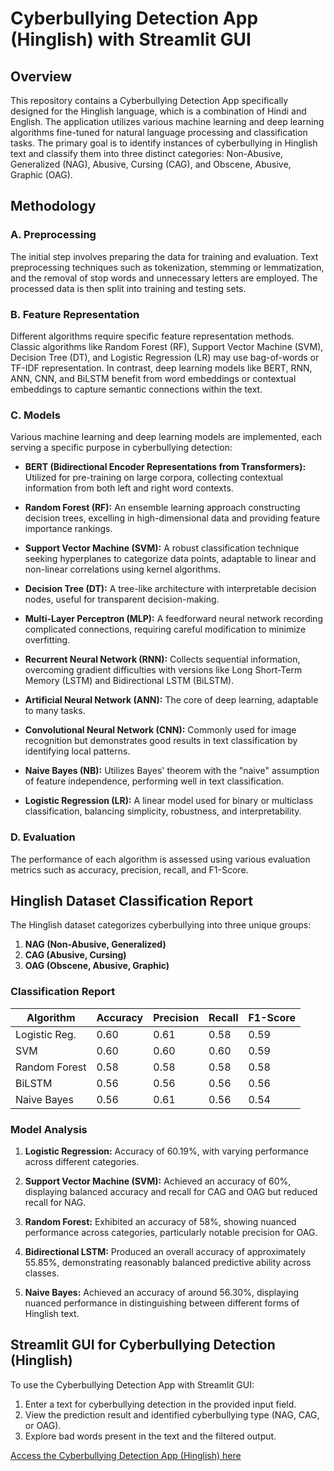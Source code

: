 # Cyberbullying Detection App (Hinglish) with Streamlit GUI

## Overview

This repository contains a Cyberbullying Detection App specifically designed for the Hinglish language, which is a combination of Hindi and English. The application utilizes various machine learning and deep learning algorithms fine-tuned for natural language processing and classification tasks. The primary goal is to identify instances of cyberbullying in Hinglish text and classify them into three distinct categories: Non-Abusive, Generalized (NAG), Abusive, Cursing (CAG), and Obscene, Abusive, Graphic (OAG).

## Methodology

### A. Preprocessing

The initial step involves preparing the data for training and evaluation. Text preprocessing techniques such as tokenization, stemming or lemmatization, and the removal of stop words and unnecessary letters are employed. The processed data is then split into training and testing sets.

### B. Feature Representation

Different algorithms require specific feature representation methods. Classic algorithms like Random Forest (RF), Support Vector Machine (SVM), Decision Tree (DT), and Logistic Regression (LR) may use bag-of-words or TF-IDF representation. In contrast, deep learning models like BERT, RNN, ANN, CNN, and BiLSTM benefit from word embeddings or contextual embeddings to capture semantic connections within the text.

### C. Models

Various machine learning and deep learning models are implemented, each serving a specific purpose in cyberbullying detection:

- **BERT (Bidirectional Encoder Representations from Transformers):** Utilized for pre-training on large corpora, collecting contextual information from both left and right word contexts.

- **Random Forest (RF):** An ensemble learning approach constructing decision trees, excelling in high-dimensional data and providing feature importance rankings.

- **Support Vector Machine (SVM):** A robust classification technique seeking hyperplanes to categorize data points, adaptable to linear and non-linear correlations using kernel algorithms.

- **Decision Tree (DT):** A tree-like architecture with interpretable decision nodes, useful for transparent decision-making.

- **Multi-Layer Perceptron (MLP):** A feedforward neural network recording complicated connections, requiring careful modification to minimize overfitting.

- **Recurrent Neural Network (RNN):** Collects sequential information, overcoming gradient difficulties with versions like Long Short-Term Memory (LSTM) and Bidirectional LSTM (BiLSTM).

- **Artificial Neural Network (ANN):** The core of deep learning, adaptable to many tasks.

- **Convolutional Neural Network (CNN):** Commonly used for image recognition but demonstrates good results in text classification by identifying local patterns.

- **Naive Bayes (NB):** Utilizes Bayes' theorem with the "naive" assumption of feature independence, performing well in text classification.

- **Logistic Regression (LR):** A linear model used for binary or multiclass classification, balancing simplicity, robustness, and interpretability.

### D. Evaluation

The performance of each algorithm is assessed using various evaluation metrics such as accuracy, precision, recall, and F1-Score.

## Hinglish Dataset Classification Report

The Hinglish dataset categorizes cyberbullying into three unique groups:

1. **NAG (Non-Abusive, Generalized)**
2. **CAG (Abusive, Cursing)**
3. **OAG (Obscene, Abusive, Graphic)**

### Classification Report

| Algorithm     | Accuracy | Precision | Recall | F1-Score |
|---------------|----------|-----------|--------|----------|
| Logistic Reg. | 0.60     | 0.61      | 0.58   | 0.59     |
| SVM           | 0.60     | 0.60      | 0.60   | 0.59     |
| Random Forest | 0.58     | 0.58      | 0.58   | 0.58     |
| BiLSTM        | 0.56     | 0.56      | 0.56   | 0.56     |
| Naive Bayes   | 0.56     | 0.61      | 0.56   | 0.54     |

### Model Analysis

1. **Logistic Regression:** Accuracy of 60.19%, with varying performance across different categories.

2. **Support Vector Machine (SVM):** Achieved an accuracy of 60%, displaying balanced accuracy and recall for CAG and OAG but reduced recall for NAG.

3. **Random Forest:** Exhibited an accuracy of 58%, showing nuanced performance across categories, particularly notable precision for OAG.

4. **Bidirectional LSTM:** Produced an overall accuracy of approximately 55.85%, demonstrating reasonably balanced predictive ability across classes.

5. **Naive Bayes:** Achieved an accuracy of around 56.30%, displaying nuanced performance in distinguishing between different forms of Hinglish text.

## Streamlit GUI for Cyberbullying Detection (Hinglish)

To use the Cyberbullying Detection App with Streamlit GUI:

1. Enter a text for cyberbullying detection in the provided input field.
2. View the prediction result and identified cyberbullying type (NAG, CAG, or OAG).
3. Explore bad words present in the text and the filtered output.

[Access the Cyberbullying Detection App (Hinglish) here](https://amiruzzaman-cbhindi.hf.space/#cyberbullying-detection-app-hinglish)

